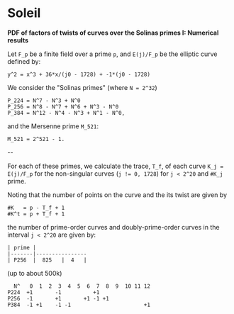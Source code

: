 # Soleil

**PDF of factors of twists of curves over the Solinas
primes I: Numerical results**


Let `F_p` be a finite field over a prime `p`, and
`E(j)/F_p` be the elliptic curve defined by:

    y^2 = x^3 + 36*x/(j0 - 1728) + -1*(j0 - 1728)

We consider the "Solinas primes" (where `N = 2^32`)

    P_224 = N^7 - N^3 + N^0
    P_256 = N^8 - N^7 + N^6 + N^3 - N^0
    P_384 = N^12 - N^4 - N^3 + N^1 - N^0,

and the Mersenne prime `M_521`:

    M_521 = 2^521 - 1.

--

For each of these primes, we calculate the trace, `T_f`,
of each curve `K_j = E(j)/F_p` for the non-singular
curves (`j != 0, 1728`) for `j < 2^20` and `#K_j`
prime.

Noting that the number of points on the curve and the
its twist are given by

    #K   = p - T_f + 1
    #K^t = p + T_f + 1

the number of prime-order curves and doubly-prime-order
curves in the interval `j < 2^20` are given by:

    | prime | 
    |-------|----------------
    | P256  |  825   |  4   |

(up to about 500k)
 
      N^   0  1  2  3  4  5  6  7  8  9  10 11 12
    P224  +1       -1          +1
    P256  -1       +1       +1 -1 +1
    P384  -1 +1    -1 -1                       +1
